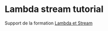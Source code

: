 # Lambda stream tutorial

Support de la formation [Lambda et Stream](https://docs.google.com/a/effenti.ca/presentation/d/13ST50suK1fnWzg2Sm3TvrxcEIkFYVGhuJSdJ9-DDHf0/edit?usp=sharing)
